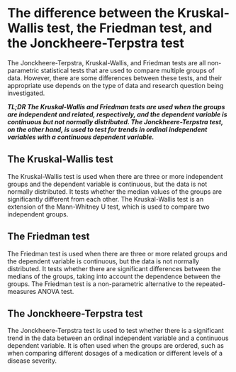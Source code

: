 # The difference between the Kruskal-Wallis test, the Friedman test, and the Jonckheere-Terpstra test

The Jonckheere-Terpstra, Kruskal-Wallis, and Friedman tests are all non-parametric statistical tests that are used to compare multiple groups of data.
However, there are some differences between these tests, and their appropriate use depends on the type of data and research question being investigated.

***TL;DR The Kruskal-Wallis and Friedman tests are used when the groups are independent and related, respectively, and the dependent variable is continuous but not normally distributed.
The Jonckheere-Terpstra test, on the other hand, is used to test for trends in ordinal independent variables with a continuous dependent variable.***

## The Kruskal-Wallis test

The Kruskal-Wallis test is used when there are three or more independent groups and the dependent variable is continuous, but the data is not normally distributed.
It tests whether the median values of the groups are significantly different from each other.
The Kruskal-Wallis test is an extension of the Mann-Whitney U test, which is used to compare two independent groups.

## The Friedman test

The Friedman test is used when there are three or more related groups and the dependent variable is continuous, but the data is not normally distributed.
It tests whether there are significant differences between the medians of the groups, taking into account the dependence between the groups.
The Friedman test is a non-parametric alternative to the repeated-measures ANOVA test.

## The Jonckheere-Terpstra test

The Jonckheere-Terpstra test is used to test whether there is a significant trend in the data between an ordinal independent variable and a continuous dependent variable.
It is often used when the groups are ordered, such as when comparing different dosages of a medication or different levels of a disease severity.
